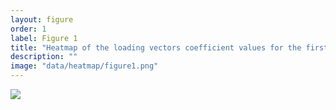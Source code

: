 ```yaml
---
layout: figure
order: 1
label: Figure 1
title: "Heatmap of the loading vectors coefficient values for the first 30 principal components."
description: ""
image: "data/heatmap/figure1.png"
---
```

<img src="{{ site.baseurl }}/data/heatmap/figure1.png">
